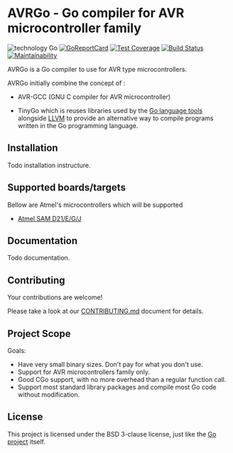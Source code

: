 # AVRGo - Go compiler for AVR microcontroller family

![technology Go](https://img.shields.io/badge/technology-go-blue.svg) 
[![GoReportCard](https://goreportcard.com/badge/github.com/avrgo-org/avrgo)](https://goreportcard.com/report/avrgo-org/avrgo)
[![Test Coverage](https://api.codeclimate.com/v1/badges/06627dd8eca5aaebed94/test_coverage)](https://codeclimate.com/github/avrgo-org/avrgo/test_coverage)
[![Build Status](https://travis-ci.org/avrgo-org/avrgo.svg?branch=master)](https://travis-ci.org/avrgo-org/avrgo)
[![Maintainability](https://api.codeclimate.com/v1/badges/06627dd8eca5aaebed94/maintainability)](https://codeclimate.com/github/avrgo-org/avrgo/maintainability)


AVRGo is a Go compiler to use for AVR type microcontrollers.

AVRGo initially combine the concept of :
* AVR-GCC (GNU C compiler for AVR microcontroller)

* TinyGo which is reuses libraries used by the [Go language tools](https://golang.org/pkg/go/) alongside [LLVM](http://llvm.org) to provide an alternative way to compile programs written in the Go programming language.

## Installation
Todo installation instructure.

## Supported boards/targets
Bellow are Atmel's microcontrollers which will be supported 

* [Atmel SAM D21/E/G/J](https://cdn.sparkfun.com/datasheets/Dev/Arduino/Boards/Atmel-42181-SAM-D21_Datasheet.pdf)

## Documentation
Todo documentation.

## Contributing

Your contributions are welcome!

Please take a look at our [CONTRIBUTING.md](./CONTRIBUTING.md) document for details.

## Project Scope

Goals:

* Have very small binary sizes. Don't pay for what you don't use.
* Support for AVR microcontrollers family only.
* Good CGo support, with no more overhead than a regular function call.
* Support most standard library packages and compile most Go code without modification.

## License

This project is licensed under the BSD 3-clause license, just like the [Go project](https://golang.org/LICENSE) itself.
